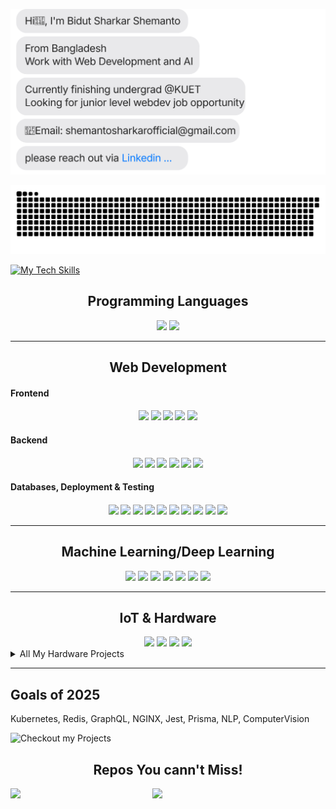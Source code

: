 [![](https://github.com/shemanto27/shemanto27/blob/main/chat.svg)](https://www.linkedin.com/in/shemanto/)

[![](https://github.com/shemanto27/shemanto27/blob/main/github-contribution-grid-snake.svg)](https://www.linkedin.com/in/shemanto/)

[![My Tech Skills](https://github.com/user-attachments/assets/1064363e-3f0c-4bc4-bf56-084584ac0095)](https://www.linkedin.com/in/shemanto/)



<div align="center">
<h2>Programming Languages</h2>
<img src='https://img.shields.io/badge/Python-3776AB?style=for-the-badge&logo=python&logoColor=white'></img>
<img src='https://img.shields.io/badge/JavaScript-F7DF1E?style=for-the-badge&logo=javascript&logoColor=black'></img>
<hr>
<h2>Web Development</h2>
<h4 align='left'>Frontend<h4>
<img src='https://img.shields.io/badge/React-20232A?style=for-the-badge&logo=react&logoColor=61DAFB'></img>
<img src='https://img.shields.io/badge/HTML5-E34F26?style=for-the-badge&logo=html5&logoColor=white'></img>
<img src='https://img.shields.io/badge/CSS3-1572B6?style=for-the-badge&logo=css3&logoColor=white'></img>
<img src='https://img.shields.io/badge/Tailwind_CSS-38B2AC?style=for-the-badge&logo=tailwind-css&logoColor=white'></img>
<img src='https://img.shields.io/badge/DaisyUI-5A0EF8?style=for-the-badge&logo=daisyui&logoColor=white'></img>



<h4 align='left'>Backend<h4>
<img src='https://img.shields.io/badge/Next.js-000000?style=for-the-badge&logo=nextdotjs&logoColor=white'></img>
<img src='https://img.shields.io/badge/FastAPI-009688?style=for-the-badge&logo=fastapi&logoColor=white'></img>
<img src='https://img.shields.io/badge/Django-092E20?style=for-the-badge&logo=django&logoColor=white'></img>
<img src='https://img.shields.io/badge/Django%20Rest%20Framework-092E20?style=for-the-badge&logo=django&logoColor=white'></img>
<img src='https://img.shields.io/badge/Node.js-43853D?style=for-the-badge&logo=node.js&logoColor=white'></img>
<img src='https://img.shields.io/badge/Express.js-000000?style=for-the-badge&logo=express&logoColor=white'></img>




<h4 align='left'>Databases, Deployment & Testing<h4>
<img src='https://img.shields.io/badge/AWS-232F3E?style=for-the-badge&logo=amazonaws&logoColor=white'></img>
<img src='https://img.shields.io/badge/Digital%20Ocean-0080FF?style=for-the-badge&logo=digitalocean&logoColor=white'></img>
<img src='https://img.shields.io/badge/Docker-2496ED?style=for-the-badge&logo=docker&logoColor=white'></img>
<img src='https://img.shields.io/badge/PostgreSQL-316192?style=for-the-badge&logo=postgresql&logoColor=white'></img>
<img src='https://img.shields.io/badge/MongoDB-47A248?style=for-the-badge&logo=mongodb&logoColor=white'></img>
<img src='https://img.shields.io/badge/Vector%20Database-4F4F4F?style=for-the-badge&logo=database&logoColor=white'></img>
<img src='https://img.shields.io/badge/Firebase-FFCA28?style=for-the-badge&logo=firebase&logoColor=white'></img>
<img src='https://img.shields.io/badge/CI/CD-000000?style=for-the-badge&logo=circleci&logoColor=white'></img>
<img src='https://img.shields.io/badge/GitHub_Copilot-2A2D3D?style=for-the-badge&logo=github-copilot&logoColor=white'></img>
<img src='https://img.shields.io/badge/Postman-FF6C37?style=for-the-badge&logo=postman&logoColor=white'></img>


<hr>
<h2>Machine Learning/Deep Learning</h2>
<img src='https://img.shields.io/badge/Pandas-150458?style=for-the-badge&logo=pandas&logoColor=white'></img>
<img src='https://img.shields.io/badge/Numpy-013243?style=for-the-badge&logo=numpy&logoColor=white'></img>
<img src='https://img.shields.io/badge/Matplotlib-008080?style=for-the-badge&logo=plotly&logoColor=white'></img>
<img src='https://img.shields.io/badge/Scikit--learn-F7931E?style=for-the-badge&logo=scikit-learn&logoColor=white'></img>
<img src='https://img.shields.io/badge/PyTorch-EE4C2C?style=for-the-badge&logo=pytorch&logoColor=white'></img>
<img src='https://img.shields.io/badge/LangChain-0084FF?style=for-the-badge&logo=chain&logoColor=white'></img>
<img src='https://img.shields.io/badge/Phidata-2563EB?style=for-the-badge&logo=phidata&logoColor=white'></img>

<hr>
<h2>IoT & Hardware</h2>
<img src='https://img.shields.io/badge/Arduino-00979D?style=for-the-badge&logo=arduino&logoColor=white'></img>
<img src='https://img.shields.io/badge/MQTT-660066?style=for-the-badge&logo=eclipse-mosquitto&logoColor=white'></img>
<img src='https://img.shields.io/badge/ESP32-000000?style=for-the-badge&logo=espressif&logoColor=white'></img>
<img src='https://img.shields.io/badge/Micropython-2C2C2C?style=for-the-badge&logo=micropython&logoColor=white'></img>

<details align='left'>
  <summary>All My Hardware Projects</summary>

  - <a href='https://wokwi.com/makers/shemanto' target='_blank' style="font-family: Arial, sans-serif; color: #ff5733;">WokWi Simulations Projects</a>
</details>
</div>

<div>
<hr>
<h2>Goals of 2025</h2>
<p>Kubernetes, Redis, GraphQL, NGINX, Jest, Prisma,  NLP, ComputerVision</p>
</div>



![Checkout my Projects](https://github.com/user-attachments/assets/24348e83-9164-475f-977c-04ff0ac384e4)

<h2 align="center">Repos You cann't Miss!</h2>
<div align='center'>

<div width="100%" align="center"><a href="https://github.com/shemanto27/Web-and-AI-Cheat-Sheet" align="left"><img align="left" width="45%" src="https://github-readme-stats.vercel.app/api/pin/?username=shemanto27&repo=Web-and-AI-Cheat-Sheet&title_color=ec4899&text_color=ffffff&icon_color=f97316&bg_color=1c1917&hide_border=true&locale=en" /></a>

<div width="100%" align="center"><a href="https://github.com/shemanto27/EDA-Helper-Function" align="left"><img align="left" width="45%" src="https://github-readme-stats.vercel.app/api/pin/?username=shemanto27&repo=EDA-Helper-Function&title_color=ec4899&text_color=ffffff&icon_color=f97316&bg_color=1c1917&hide_border=true&locale=en" /></a>

</div>

